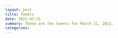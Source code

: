 ```yaml
---
layout: post
title: Tweets
date: 2021-03-21
summary: These are the tweets for March 21, 2021.
categories:
---
```


